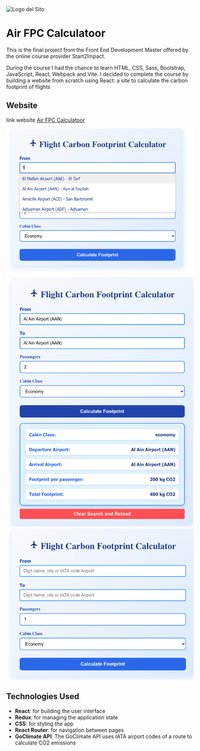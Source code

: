![Logo del Sito](./public/favicon.ico)

# Air FPC Calculatoor

This is the final project from the Front End Development Master offered by the online course provider Start2Impact.

During the course I had the chance to learn HTML, CSS, Sass, Bootstrap, JavaScript, React, Webpack and Vite. I decided to complete the course by building a website from scratch using React: a site to calculate the carbon footprint of flights

## Website

link website
[Air FPC Calculatoor](https://air-fpc-calculatoor.web.app/)

![AIR](https://github.com/GabrieleCoppini/Air-FPC-Calculatoor/blob/main/air2.png)
![AIR](https://github.com/GabrieleCoppini/Air-FPC-Calculatoor/blob/main/air4.png)
![AIR](https://github.com/GabrieleCoppini/Air-FPC-Calculatoor/blob/main/Air.png)





## Technologies Used

- **React**: for building the user interface
- **Redux**: for managing the application state
- **CSS**: for styling the app
- **React Router**: for navigation between pages
- **GoClimate API**: The GoClimate API uses IATA airport codes of a route to calculate CO2 emissions

